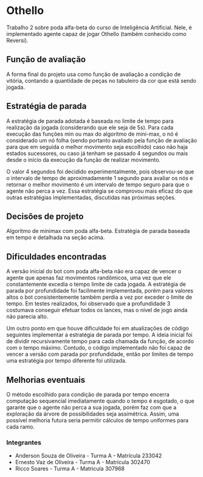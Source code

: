 # Othello
   Trabalho 2 sobre poda alfa-beta do curso de Inteligência Artificial. Nele, é implementado agente capaz de jogar Othello (também conhecido como Reversi).
## Função de avaliação
A forma final do projeto usa como função de avaliação a condição de vitória, contando a quantidade de peças no tabuleiro da cor que está sendo jogada.
## Estratégia de parada
   A estratégia de parada adotada é baseada no limite de tempo para realização da jogada (considerando que ele seja de 5s). Para cada execução das funções min ou max do algoritmo de mini-max, o nó é considerado um nó folha (sendo portanto avaliado pela função de avaliação para que em seguida o melhor movimento seja escolhido) caso não haja estados sucessores, ou caso já tenham se passado 4 segundos ou mais desde o início da execução da função de realizar movimento. 
   
   O valor 4 segundos foi decidido experimentalmente, pois observou-se que o intervalo de tempo de aproximadamente 1 segundo para avaliar os nós e retornar o melhor movimento é um intervalo de tempo seguro para que o agente não perca a vez. Essa estratégia se comprovou mais eficaz do que outras estratégias implementadas, discutidas nas próximas seções.
## Decisões de projeto
   Algoritmo de minimax com poda alfa-beta. Estratégia de parada baseada em tempo e detalhada na seção acima.
## Dificuldades encontradas
   A versão inicial do bot com poda alfa-beta não era capaz de vencer o agente que apenas faz movimentos randômicos, uma vez que ele constantemente excedia o tempo limite de cada jogada. A estratégia de parada por profundidade foi facilmente implementada, porém para valores altos o bot consistentemente também perdia a vez por exceder o limite de tempo. Em testes realizados, foi observado que a profundidade 3 costumava conseguir efetuar todos os lances, mas o nível de jogo ainda não parecia alto.
   
   Um outro ponto em que houve dificuldade foi em atualizações de código seguintes implementar a estratégia de parada por tempo. A ideia inicial foi de dividir recursivamente tempo para cada chamada da função, de acordo com o tempo máximo. Contudo, o código implementado não foi capaz de vencer a versão com parada por profundidade, então por limites de tempo uma estratégia por tempo diferente foi utilizada. 
## Melhorias eventuais
   O método escolhido para condição de parada por tempo encerra computação sequencial imediatamente quando o tempo é esgotado, o que garante que o agente não perca a sua jogada, porém faz com que a exploração da árvore de possibilidades seja assimétrica. Assim, uma possível melhoria futura seria permitir cálculos de tempo uniformes para cada ramo.
### Integrantes
- Anderson Souza de Oliveira - Turma A - Matrícula 233042
- Ernesto Vaz de Oliveira - Turma A - Matrícula 302470
- Ricco Soares - Turma A - Matricula 307968

